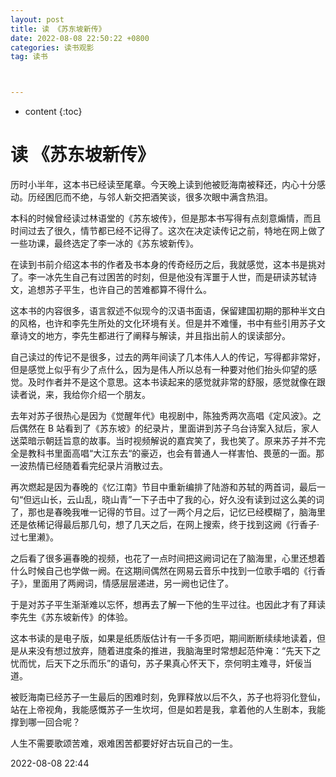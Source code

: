 ```yaml
---
layout: post
title: 读 《苏东坡新传》
date: 2022-08-08 22:50:22 +0800
categories: 读书观影
tag: 读书



---
```


* content
{:toc}




# 读 《苏东坡新传》

历时小半年，这本书已经读至尾章。今天晚上读到他被贬海南被释还，内心十分感动。历经困厄而不绝，与邻人新交把酒笑谈，很多次眼中满含热泪。

本科的时候曾经读过林语堂的《苏东坡传》，但是那本书写得有点刻意煽情，而且时间过去了很久，情节都已经不记得了。这次在决定读传记之前，特地在网上做了一些功课，最终选定了李一冰的《苏东坡新传》。

在读到书前介绍这本书的作者及书本身的传奇经历之后，我就感觉，这本书是挑对了。李一冰先生自己有过困苦的时刻，但是他没有浑噩于人世，而是研读苏轼诗文，追想苏子平生，也许自己的苦难都算不得什么。

这本书的内容很多，语言叙述不似现今的汉语书面语，保留建国初期的那种半文白的风格，也许和李先生所处的文化环境有关。但是并不难懂，书中有些引用苏子文章诗文的地方，李先生都进行了阐释与解读，并且指出前人的误读部分。

自己读过的传记不是很多，过去的两年间读了几本伟人人的传记，写得都非常好，但是感觉上似乎有少了点什么，因为是伟人所以总有一种要对他们抬头仰望的感觉。及时作者并不是这个意思。这本书读起来的感觉就非常的舒服，感觉就像在跟读者说，来，我给你介绍一个朋友。

去年对苏子很热心是因为《觉醒年代》电视剧中，陈独秀两次高唱《定风波》。之后偶然在 B 站看到了《苏东坡》的纪录片，里面讲到苏子乌台诗案入狱后，家人送菜暗示朝廷旨意的故事。当时视频解说的嘉宾笑了，我也笑了。原来苏子并不完全是教科书里面高唱“大江东去“的豪迈，也会有普通人一样害怕、畏葸的一面。那一波热情已经随着看完纪录片消散过去。

再次燃起是因为春晚的《忆江南》节目中重新编排了陆游和苏轼的两首词，最后一句“但远山长，云山乱，晓山青”一下子击中了我的心，好久没有读到过这么美的词了，那也是春晚我唯一记得的节目。过了一两个月之后，记忆已经模糊了，脑海里还是依稀记得最后那几句，想了几天之后，在网上搜索，终于找到这阙《行香子·过七里濑》。

之后看了很多遍春晚的视频，也花了一点时间把这阙词记在了脑海里，心里还想着什么时候自己也学做一阙。在这期间偶然在网易云音乐中找到一位歌手唱的《行香子》，里面用了两阙词，情感层层递进，另一阙也记住了。

于是对苏子平生渐渐难以忘怀，想再去了解一下他的生平过往。也因此才有了拜读李先生《苏东坡新传》的体验。

这本书读的是电子版，如果是纸质版估计有一千多页吧，期间断断续续地读着，但是从来没有想过放弃，随着进度条的推进，我脑海里时常想起范仲淹：“先天下之忧而忧，后天下之乐而乐”的语句，苏子果真心怀天下，奈何明主难寻，奸佞当道。

被贬海南已经苏子一生最后的困难时刻，免罪释放以后不久，苏子也将羽化登仙，站在上帝视角，我能感慨苏子一生坎坷，但是如若是我，拿着他的人生剧本，我能撑到哪一回合呢？

人生不需要歌颂苦难，艰难困苦都要好好古玩自己的一生。

2022-08-08 22:44